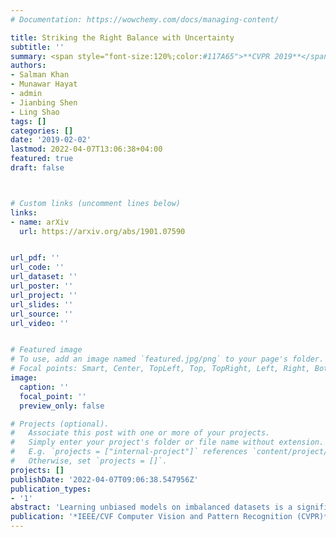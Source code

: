 ```yaml
---
# Documentation: https://wowchemy.com/docs/managing-content/

title: Striking the Right Balance with Uncertainty
subtitle: ''
summary: <span style="font-size:120%;color:#117A65">**CVPR 2019**</span>, <span style="font-size:120%;color:#D35400">**Oral**</span> <br>  A new framework for uncertainty based class imbalance learning.
authors:
- Salman Khan
- Munawar Hayat
- admin
- Jianbing Shen
- Ling Shao
tags: []
categories: []
date: '2019-02-02'
lastmod: 2022-04-07T13:06:38+04:00
featured: true
draft: false



# Custom links (uncomment lines below)
links:
- name: arXiv
  url: https://arxiv.org/abs/1901.07590


url_pdf: ''
url_code: ''
url_dataset: ''
url_poster: ''
url_project: ''
url_slides: ''
url_source: ''
url_video: ''


# Featured image
# To use, add an image named `featured.jpg/png` to your page's folder.
# Focal points: Smart, Center, TopLeft, Top, TopRight, Left, Right, BottomLeft, Bottom, BottomRight.
image:
  caption: ''
  focal_point: ''
  preview_only: false

# Projects (optional).
#   Associate this post with one or more of your projects.
#   Simply enter your project's folder or file name without extension.
#   E.g. `projects = ["internal-project"]` references `content/project/deep-learning/index.md`.
#   Otherwise, set `projects = []`.
projects: []
publishDate: '2022-04-07T09:06:38.547956Z'
publication_types:
- '1'
abstract: 'Learning unbiased models on imbalanced datasets is a significant challenge. Rare classes tend to get a concentrated representation in the classification space which hampers the generalization of learned boundaries to new test examples. In this paper, we demonstrate that the Bayesian uncertainty estimates directly correlate with the rarity of classes and the difficulty level of individual samples. Subsequently, we present a novel framework for uncertainty based class imbalance learning that follows two key insights. First, classification boundaries should be extended further away from a more uncertain (rare) class to avoid overfitting and enhance its generalization. Second, each sample should be modeled as a multi-variate Gaussian distribution with a mean vector and a covariance matrix defined by the samples uncertainty. The learned boundaries should respect not only the individual samples but also their distribution in the feature space. Our proposed approach efficiently utilizes sample and class uncertainty information to learn robust features and more generalizable classifiers. We systematically study the class imbalance problem and derive a novel loss formulation for max-margin learning based on Bayesian uncertainty measure. The proposed method shows significant performance improvements on six benchmark datasets for face verification, attribute prediction, digit/object classification and skin lesion detection.'
publication: '*IEEE/CVF Computer Vision and Pattern Recognition (CVPR)*'
---
```


